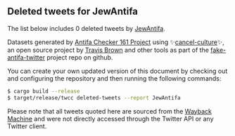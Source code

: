 ## Deleted tweets for JewAntifa

The list below includes 0 deleted tweets by
[JewAntifa](https://twitter.com/JewAntifa).



Datasets generated by [Antifa Checker 161 Project](https://twitter.com/antifacheck161) using ✨[cancel-culture](https://github.com/travisbrown/cancel-culture)✨, an open source project by 
[Travis Brown](https://twitter.com/travisbrown) and other tools as part of the 
[fake-antifa-twitter](https://github.com/antifacheck161/fake-antifa-twitter) project repo on github.

You can create your own updated version of this document by checking out and configuring the
repository and then running the following commands:

```bash
$ cargo build --release
$ target/release/twcc deleted-tweets --report JewAntifa
```

Please note that all tweets quoted here are sourced from the
[Wayback Machine](https://web.archive.org) and were not directly accessed through the Twitter API or
any Twitter client.

